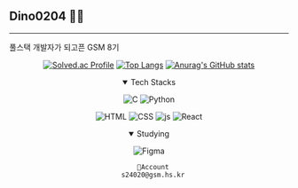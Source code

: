## Dino0204 👋🦖

---

풀스택 개발자가 되고픈 GSM 8기

<div align="center">
  
  [![Solved.ac Profile](http://mazassumnida.wtf/api/generate_badge?boj=dino0204)](https://solved.ac/dino0204)
  [![Top Langs](https://github-readme-stats.vercel.app/api/top-langs/?username=Dino0204)](https://github.com/anuraghazra/github-readme-stats)
  [![Anurag's GitHub stats](https://github-readme-stats.vercel.app/api?username=Dino0204)](https://github.com/anuraghazra/github-readme-stats)

</div>
  
<div align="center">
  
  <details open>
  <summary>Tech Stacks</summary>
    
  ![C](https://img.shields.io/badge/C-00599C?style=for-the-badge&logo=c&logoColor=white)
  ![Python](https://img.shields.io/badge/Python-14354C?style=for-the-badge&logo=python&logoColor=white)
  
  ![HTML](https://img.shields.io/badge/HTML5-E34F26?style=for-the-badge&logo=html5&logoColor=white)
  ![CSS](https://img.shields.io/badge/CSS3-1572B6?style=for-the-badge&logo=css3&logoColor=white)
  ![js](https://img.shields.io/badge/JavaScript-F7DF1E?style=for-the-badge&logo=JavaScript&logoColor=white)
  ![React](https://img.shields.io/badge/React-20232A?style=for-the-badge&logo=react&logoColor=61DAFB)

    
  </details>

  <details open>
  <summary>Studying</summary>
  
  ![Figma](https://img.shields.io/badge/Figma-F24E1E?style=for-the-badge&logo=figma&logoColor=white)

  </details>

  ```
    🤖Account
    s24020@gsm.hs.kr
  ```
</div>
